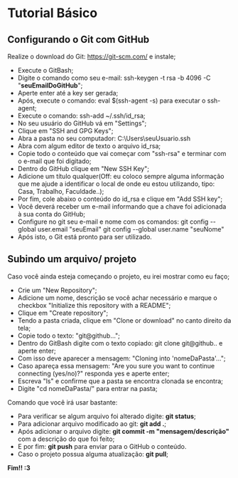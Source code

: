 ﻿# Tutorial Básico
## Configurando o Git com GitHub
 Realize o download do Git: https://git-scm.com/ e instale;
- Execute o GitBash;
- Digite o comando como seu e-mail: ssh-keygen -t rsa -b 4096 -C "**seuEmailDoGitHub**";
- Aperte enter até a key ser gerada;
- Após, execute o comando: eval $(ssh-agent -s) para executar o ssh-agent;
- Execute o comando: ssh-add ~/.ssh/id_rsa;
- No seu usuário do GitHub vá em "Settings";
- Clique em "SSH and GPG Keys";
- Abra a pasta no seu computador: C:\Users\seuUsuario\.ssh
- Abra com algum editor de texto o arquivo id_rsa;
- Copie todo o conteúdo que vai começar com "ssh-rsa" e terminar com o e-mail que foi digitado;
- Dentro do GitHub clique em "New SSH Key";
- Adicione um título qualquer(Off: eu coloco sempre alguma informação que me ajude a identificar o local de onde eu estou utilizando, tipo: Casa, Trabalho, Faculdade..);
- Por fim, cole abaixo o conteúdo do id_rsa e clique em "Add SSH key";
- Você deverá receber um e-mail informando que a chave foi adicionada à sua conta do GitHub;
- Configure no git seu e-mail e nome com os comandos: 
  git config --global user.email "seuEmail"
  git config --global user.name "seuNome"
- Após isto, o Git está pronto para ser utilizado.

## Subindo um arquivo/ projeto
Caso você ainda esteja começando o projeto, eu irei mostrar como eu faço;
- Crie um "New Repository";
- Adicione um nome, descrição se você achar necessário e marque o checkbox "Initialize this repository with a README";
- Clique em "Create repository";
- Tendo a pasta criada, clique em "Clone or download" no canto direito da tela;
- Copie todo o texto: "git@github...";
- Dentro do GitBash digite com o texto copiado: git clone git@github.. e aperte enter;
- Com isso deve aparecer a mensagem: "Cloning into 'nomeDaPasta'...";
- Caso apareça essa mensagem: "Are you sure you want to continue connecting (yes/no)?" responda yes e aperte enter;
- Escreva "ls" e confirme que a pasta se encontra clonada se encontra;
- Digite "cd nomeDaPasta/" para entrar na pasta;

Comando que você irá usar bastante:
- Para verificar se algum arquivo foi alterado digite: **git status**;
- Para adicionar arquivo modificado ao git: **git add .**;
- Após adicionar o arquivo digite: **git commit -m "mensagem/descrição"** com a descrição do que foi feito;
- E por fim: **git push** para enviar para o GitHub o conteúdo.
- Caso o projeto possua alguma atualização: **git pull**;

**Fim!! :3**
